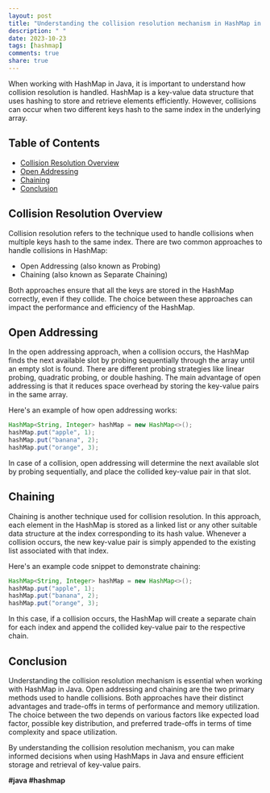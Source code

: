 ```yaml
---
layout: post
title: "Understanding the collision resolution mechanism in HashMap in Java"
description: " "
date: 2023-10-23
tags: [hashmap]
comments: true
share: true
---
```


When working with HashMap in Java, it is important to understand how collision resolution is handled. HashMap is a key-value data structure that uses hashing to store and retrieve elements efficiently. However, collisions can occur when two different keys hash to the same index in the underlying array.

## Table of Contents
- [Collision Resolution Overview](#collision-resolution-overview)
- [Open Addressing](#open-addressing)
- [Chaining](#chaining)
- [Conclusion](#conclusion)

## Collision Resolution Overview

Collision resolution refers to the technique used to handle collisions when multiple keys hash to the same index. There are two common approaches to handle collisions in HashMap:
- Open Addressing (also known as Probing)
- Chaining (also known as Separate Chaining)

Both approaches ensure that all the keys are stored in the HashMap correctly, even if they collide. The choice between these approaches can impact the performance and efficiency of the HashMap.

## Open Addressing

In the open addressing approach, when a collision occurs, the HashMap finds the next available slot by probing sequentially through the array until an empty slot is found. There are different probing strategies like linear probing, quadratic probing, or double hashing. The main advantage of open addressing is that it reduces space overhead by storing the key-value pairs in the same array.

Here's an example of how open addressing works:

```java
HashMap<String, Integer> hashMap = new HashMap<>();
hashMap.put("apple", 1);
hashMap.put("banana", 2);
hashMap.put("orange", 3);
```

In case of a collision, open addressing will determine the next available slot by probing sequentially, and place the collided key-value pair in that slot.

## Chaining

Chaining is another technique used for collision resolution. In this approach, each element in the HashMap is stored as a linked list or any other suitable data structure at the index corresponding to its hash value. Whenever a collision occurs, the new key-value pair is simply appended to the existing list associated with that index.

Here's an example code snippet to demonstrate chaining:

```java
HashMap<String, Integer> hashMap = new HashMap<>();
hashMap.put("apple", 1);
hashMap.put("banana", 2);
hashMap.put("orange", 3);
```

In this case, if a collision occurs, the HashMap will create a separate chain for each index and append the collided key-value pair to the respective chain.

## Conclusion

Understanding the collision resolution mechanism is essential when working with HashMap in Java. Open addressing and chaining are the two primary methods used to handle collisions. Both approaches have their distinct advantages and trade-offs in terms of performance and memory utilization. The choice between the two depends on various factors like expected load factor, possible key distribution, and preferred trade-offs in terms of time complexity and space utilization.

By understanding the collision resolution mechanism, you can make informed decisions when using HashMaps in Java and ensure efficient storage and retrieval of key-value pairs.

**#java #hashmap**